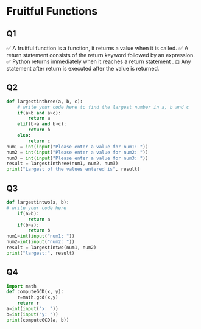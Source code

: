 # Fruitful Functions



## Q1

✅ A fruitful function is a function, it returns a value when it is called.
✅ A return statement consists of the return keyword followed by an expression.
✅ Python returns immediately when it reaches a return statement .
◻ Any statement after return is executed after the value is returned.

## Q2


```python
def largestinthree(a, b, c):
	# write your code here to find the largest number in a, b and c
	if(a>b and a>c):
		return a
	elif(b>a and b>c):
		return b
	else:
		return c
num1 = int(input("Please enter a value for num1: "))
num2 = int(input("Please enter a value for num2: "))
num3 = int(input("Please enter a value for num3: "))
result = largestinthree(num1, num2, num3)
print("Largest of the values entered is", result)
```

## Q3


```python
def largestintwo(a, b):
# write your code here	
	if(a>b):
		return a
	if(b>a):
		return b
num1=int(input("num1: "))
num2=int(input("num2: "))
result = largestintwo(num1, num2)
print("largest:", result)

```

## Q4


```python
import math
def computeGCD(x, y):
	r=math.gcd(x,y)
	return r
a=int(input("x: "))
b=int(input("y: "))
print(computeGCD(a, b))
```
